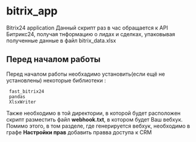 # bitrix_app
Bitrix24 application 
Данный скрипт раз в час обращается к API Битрикс24, получая тнформацию о лидах и сделках, упаковывая полученные данные в файл bitrix_data.xlsx
## Перед началом работы
Перед началом работы необхадимо установить(если ещё не установлены) некоторые библиотеки :
```
 fast_bitrix24
 pandas
 XlsxWriter
```

Также необходимо в той директории, в которой будет расположен скрипт разместить файл 	**webhook.txt**, в котором будет Ваш вебхук.
Помимо этого, в том разделе, где генерируется вебхук, необходимо в графе **Настройки прав** добавить правва доступа к CRM 
